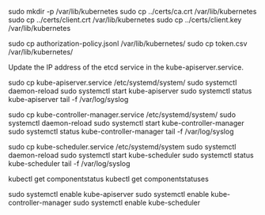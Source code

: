 
sudo mkdir -p /var/lib/kubernetes
sudo cp ../certs/ca.crt /var/lib/kubernetes
sudo cp ../certs/client.crt /var/lib/kubernetes
sudo cp ../certs/client.key /var/lib/kubernetes


sudo cp authorization-policy.jsonl /var/lib/kubernetes/
sudo cp token.csv /var/lib/kubernetes/

Update the IP address of the etcd service in the kube-apiserver.service. 

sudo cp kube-apiserver.service /etc/systemd/system/
sudo systemctl daemon-reload
sudo systemctl start kube-apiserver
sudo systemctl status kube-apiserver
tail -f /var/log/syslog 

sudo cp kube-controller-manager.service /etc/systemd/system/
sudo systemctl daemon-reload
sudo systemctl start kube-controller-manager
sudo systemctl status kube-controller-manager
tail -f /var/log/syslog 

sudo cp kube-scheduler.service /etc/systemd/system
sudo systemctl daemon-reload
sudo systemctl start kube-scheduler
sudo systemctl status kube-scheduler
tail -f /var/log/syslog 

kubectl get componentstatus
kubectl get componentstatuses

sudo systemctl enable kube-apiserver
sudo systemctl enable kube-controller-manager
sudo systemctl enable kube-scheduler


